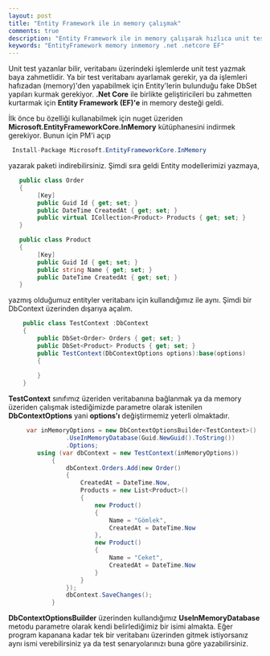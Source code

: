 ```yaml
---
layout: post
title: "Entity Framework ile in memory çalışmak"
comments: true
description: "Entity Framework ile in memory çalışarak hızlıca unit testlerinizi yazın."
keywords: "EntityFramework memory inmemory .net .netcore EF"
---
```

Unit test yazanlar bilir, veritabanı üzerindeki işlemlerde unit test yazmak baya zahmetlidir. Ya bir test veritabanı ayarlamak gerekir, ya da işlemleri hafızadan (memory)'den yapabilmek için Entity'lerin bulunduğu fake DbSet yapıları kurmak gerekiyor. **.Net Core** ile birlikte geliştiricileri bu zahmetten kurtarmak için **Entity Framework (EF)'e** in memory desteği geldi. 

İlk önce bu özelliği kullanabilmek için nuget üzeriden **Microsoft.EntityFrameworkCore.InMemory** kütüphanesini indirmek gerekiyor. Bunun için PM'i açıp

```csharp
 Install-Package Microsoft.EntityFrameworkCore.InMemory
```

yazarak paketi indirebilirsiniz. Şimdi sıra geldi Entity modellerimizi yazmaya,

```csharp
   public class Order
   {
        [Key]
        public Guid Id { get; set; }
        public DateTime CreatedAt { get; set; }
        public virtual ICollection<Product> Products { get; set; }
   }

   public class Product
   {
        [Key] 
        public Guid Id { get; set; }
        public string Name { get; set; }
        public DateTime CreatedAt { get; set; }
   }
```

yazmış olduğumuz entityler veritabanı için kullandığımız ile aynı. Şimdi bir DbContext üzerinden dışarıya açalım.


```csharp
    public class TestContext :DbContext
    {
        public DbSet<Order> Orders { get; set; }
        public DbSet<Product> Products { get; set; }
        public TestContext(DbContextOptions options):base(options)
        {
            
        }
    }
```
**TestContext** sınıfımız üzeriden veritabanına bağlanmak ya da memory üzeriden çalışmak istediğimizde parametre olarak istenilen **DbContextOptions** yani **options'ı** değiştirmemiz yeterli olmaktadır. 

```csharp
     var inMemoryOptions = new DbContextOptionsBuilder<TestContext>()
                .UseInMemoryDatabase(Guid.NewGuid().ToString())
                .Options;
        using (var dbContext = new TestContext(inMemoryOptions))
            {
                dbContext.Orders.Add(new Order()
                {
                    CreatedAt = DateTime.Now,
                    Products = new List<Product>()
                    {
                        new Product()
                        {
                            Name = "Gömlek",
                            CreatedAt = DateTime.Now
                        },
                        new Product()
                        {
                            Name = "Ceket",
                            CreatedAt = DateTime.Now
                        }
                    }
                });
                dbContext.SaveChanges();
            }
```
**DbContextOptionsBuilder** üzerinden kullandığımız **UseInMemoryDatabase** metodu parametre olarak kendi belirlediğimiz bir isimi almakta. Eğer program kapanana kadar tek bir veritabanı üzerinden gitmek istiyorsanız aynı ismi verebilirsiniz ya da test senaryolarınızı buna göre yazabilirsiniz. 
